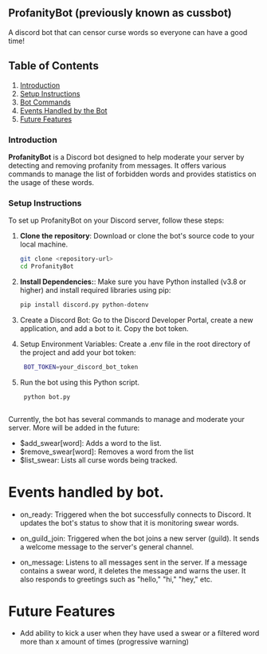 ## ProfanityBot (previously known as cussbot)


A discord bot that can censor curse words so everyone can have a good time!




## Table of Contents

1. [Introduction](#introduction)
2. [Setup Instructions](#setup-instructions)
3. [Bot Commands](#bot-commands)
4. [Events Handled by the Bot](#events-handled-by-the-bot)
5. [Future Features](#future-features)

### Introduction

**ProfanityBot** is a Discord bot designed to help moderate your server by detecting and removing profanity from messages. It offers various commands to manage the list of forbidden words and provides statistics on the usage of these words.

### Setup Instructions

To set up ProfanityBot on your Discord server, follow these steps:

1. **Clone the repository**: Download or clone the bot's source code to your local machine.

   ```bash
   git clone <repository-url>
   cd ProfanityBot


2. **Install Dependencies:**: Make sure you have Python installed (v3.8 or higher) and install required libraries using pip:

    ```bash
    pip install discord.py python-dotenv


3.  Create a Discord Bot: Go to the Discord Developer Portal, create a new application, and add a bot to it. Copy the bot token.

4. Setup Environment Variables: Create a .env file in the root directory of the project and add your bot token:
    ```bash 
     BOT_TOKEN=your_discord_bot_token


5. Run the bot using this Python script.

    ```bash
     python bot.py


    
Currently, the bot has several commands to manage and moderate your server. More will be added in the future:

 - $add_swear[word]: Adds a word to the list.
 - $remove_swear[word]: Removes a word from the list
 - $list_swear: Lists all curse words being tracked.



 # Events handled by bot.

 - on_ready: Triggered when the bot successfully connects to Discord. It updates the bot's status to show that it is monitoring swear words.

- on_guild_join: Triggered when the bot joins a new server (guild). It sends a welcome message to the server's general channel.

- on_message: Listens to all messages sent in the server. If a message contains a swear word, it deletes the message and warns the user. It also responds to greetings such as "hello," "hi," "hey," etc. 


# Future Features 
 - Add ability to kick a user when they have used a swear or a filtered word more than x amount of times (progressive warning)





